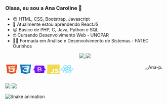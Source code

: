 ### Olaaa, eu sou a Ana Caroline 👋

- 😊 HTML, CSS, Bootstrap, Javascript 
- 🌱 Atualmente estou aprendendo ReactJS
- 😉 Básico de PHP, C, Java, Python e SQL
- 🤓 Cursando Desenvolvimento Web - UNOPAR
- 👩‍🎓 Formada em Análise e Desenvolvimento de Sistemas - FATEC Ourinhos


<div align="center">
  <a href="https://github.com/anacarolinesilva">
  <img height="180em" src="https://github-readme-stats.vercel.app/api?username=anacarolinesilva&show_icons=true&theme=dracula&include_all_commits=true&count_private=true"/>
  <img height="180em" src="https://github-readme-stats.vercel.app/api/top-langs/?username=anacarolinesilva&layout=compact&langs_count=7&theme=dracula"/>
</div>
<div style="display: inline_block"><br>
  <img align="center" alt="Ana-HTML" height="30" width="40" src="https://raw.githubusercontent.com/devicons/devicon/master/icons/html5/html5-original.svg">
  <img align="center" alt="Ana-CSS" height="30" width="40" src="https://raw.githubusercontent.com/devicons/devicon/master/icons/css3/css3-original.svg">
  <img align="center" alt="Ana-Bootstrap" height="30" width="40" src="https://raw.githubusercontent.com/devicons/devicon/master/icons/bootstrap/bootstrap-original.svg">
  <img align="center" alt="Ana-Js" height="30" width="40" src="https://raw.githubusercontent.com/devicons/devicon/master/icons/javascript/javascript-plain.svg">
  <img align="center" alt="Ana-React" height="30" width="40" src="https://raw.githubusercontent.com/devicons/devicon/master/icons/react/react-original.svg">
  <img align="right" alt="Ana-pic" height="180" style="border-radius:50px;" src="https://img.freepik.com/psd-gratuitas/personagem-feminina-3d-trabalhando-em-um-laptop-enquanto-esta-sentada-na-cadeira_23-2148938889.jpg?w=740&t=st=1658440391~exp=1658440991~hmac=bb93a5752aba2b6edb9c8bc0723c1da45cddc774eb90dd04274753de22d0be6c">
</div>
  
  ##
 
<div> 
  <a href = "mailto:anasilva.caroline@hotmail.com"><img src="https://img.shields.io/badge/Microsoft_Outlook-0078D4?style=for-the-badge&logo=microsoft-outlook&logoColor=white"></a>
  <a href="linkedin.com/in/ana-caroline-silva-98a025243" target="_blank"><img src="https://img.shields.io/badge/-LinkedIn-%230077B5?style=for-the-badge&logo=linkedin&logoColor=white" target="_blank"></a> 
 
  ![Snake animation](https://github.com/anacarolinesilva/anacarolinesilva/blob/output/github-contribution-grid-snake.svg)
 
</div>
